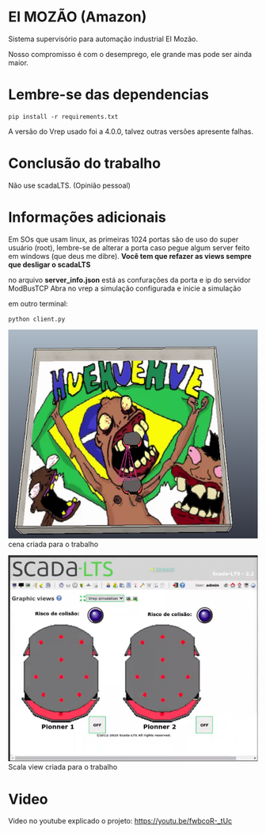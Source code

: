 # EI MOZÃO (Amazon)
Sistema supervisório para automação industrial EI Mozão.

Nosso compromisso é com o desemprego, ele grande mas pode ser ainda
maior.


# Lembre-se das dependencias
```shell
pip install -r requirements.txt
```
A versão do Vrep usado foi a 4.0.0, talvez outras versões
apresente falhas.


# Conclusão do trabalho
Não use scadaLTS. (Opinião pessoal)


# Informações adicionais
Em SOs que usam linux, as primeiras 1024 portas são de uso
do super usuário (root), lembre-se de alterar a porta caso pegue
algum server feito em windows (que deus me dibre).
__Você tem que
refazer as views sempre que desligar o scadaLTS__


no arquivo __server_info.json__ está as confurações da porta e ip
do servidor ModBusTCP
Abra no vrep a simulação configurada e inicie a simulação

em outro terminal:
```shell
python client.py
```


![](images/basic_scene.png)
cena criada para o trabalho

![](images/scala_view.png)
Scala view criada para o trabalho


# Video
Video no youtube explicado o projeto:
https://youtu.be/fwbcoR-_tUc